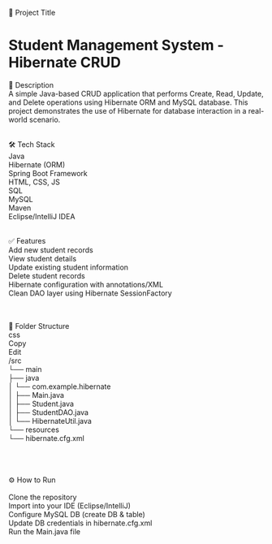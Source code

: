 📌 Project Title
# Student Management System - Hibernate CRUD

📄 Description <br>
A simple Java-based CRUD application that performs Create, Read, Update, and Delete operations using Hibernate ORM and MySQL database. This project demonstrates the use of Hibernate for database interaction in a real-world scenario. <br> <br>

🛠️ Tech Stack <br>
Java <br>
Hibernate (ORM) <br>
Spring Boot Framework<br>
HTML, CSS, JS <br>
SQL <br>
MySQL<br>
Maven <br>
Eclipse/IntelliJ IDEA <br><br>


✅ Features <br>
Add new student records <br>
View student details<br>
Update existing student information<br>
Delete student records<br>
Hibernate configuration with annotations/XML<br>
Clean DAO layer using Hibernate SessionFactory
<br><br><br>


🧾 Folder Structure<br>
css<br>
Copy<br>
Edit<br>
/src<br>
 └── main<br>
     ├── java<br>
     │   └── com.example.hibernate<br>
     │       ├── Main.java<br>
     │       ├── Student.java<br>
     │       ├── StudentDAO.java<br>
     │       └── HibernateUtil.java<br>
     └── resources<br>
         └── hibernate.cfg.xml<br>
<br> <br> <br>


⚙️ How to Run <br><br>
Clone the repository<br>
Import into your IDE (Eclipse/IntelliJ)<br>
Configure MySQL DB (create DB & table)<br>
Update DB credentials in hibernate.cfg.xml<br>
Run the Main.java file
